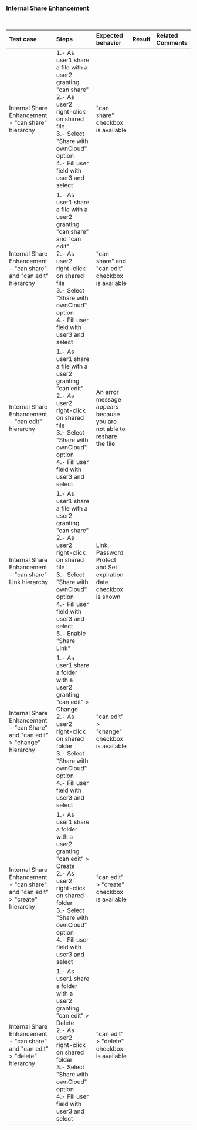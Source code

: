 ### Internal Share Enhancement

<br>
 
 Test case     | Steps   | Expected behavior | Result | Related Comments
|:------------- |:-------------------|:-------------|:-------------:|:----------
Internal Share Enhancement - "can share" hierarchy | 1.- As user1 share a file with a user2 granting "can share"<br>2.- As user2 right-click on shared file <br> 3.- Select "Share with ownCloud" option <br> 4.- Fill user field with user3 and select <br> | "can share" checkbox is available | 
Internal Share Enhancement - "can share" and "can edit" hierarchy | 1.- As user1 share a file with a user2 granting "can share" and "can edit" <br> 2.- As user2 right-click on shared file <br> 3.- Select "Share with ownCloud" option <br> 4.- Fill user field with user3 and select <br> | "can share" and "can edit" checkbox is available |
Internal Share Enhancement - "can edit" hierarchy | 1.- As user1 share a file with a user2 granting "can edit" <br> 2.- As user2 right-click on shared file <br> 3.- Select "Share with ownCloud" option <br> 4.- Fill user field with user3 and select <br> | An error message appears because you are not able to reshare the file | 
Internal Share Enhancement - "can share" Link hierarchy | 1.- As user1 share a file with a user2 granting "can share"<br> 2.- As user2 right-click on shared file <br> 3.- Select "Share with ownCloud" option <br> 4.- Fill user field with user3 and select <br> 5.- Enable "Share Link" | Link, Password Protect and Set expiration date checkbox is shown |
Internal Share Enhancement - "can Share" and "can edit" > "change" hierarchy | 1.- As user1 share a folder with a user2 granting "can edit" > Change <br> 2.- As user2 right-click on shared folder <br> 3.- Select "Share with ownCloud" option <br> 4.- Fill user field with user3 and select <br> | "can edit" > "change" checkbox is available |
Internal Share Enhancement - "can share" and "can edit" > "create" hierarchy | 1.- As user1 share a folder with a user2 granting "can edit" > Create <br> 2.- As user2 right-click on shared folder <br> 3.- Select "Share with ownCloud" option <br> 4.- Fill user field with user3 and select <br> | "can edit" > "create" checkbox is available |  
Internal Share Enhancement - "can share" and "can edit" > "delete" hierarchy | 1.- As user1 share a folder with a user2 granting "can edit" > Delete <br> 2.- As user2 right-click on shared folder <br> 3.- Select "Share with ownCloud" option <br> 4.- Fill user field with user3 and select <br> | "can edit" > "delete" checkbox is available |  
 
